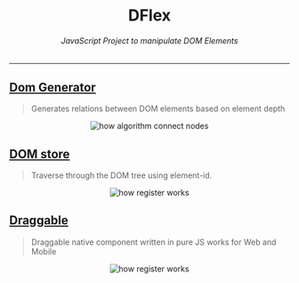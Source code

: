 <h1 align="center">
DFlex
</h1>

<h6 align="center">
JavaScript Project to manipulate DOM Elements
</h6>

<hr />

## [Dom Generator](https://github.com/jalal246/dflex/tree/master/packages/dom-gen)

> Generates relations between DOM elements based on element depth

<p align="center">
 <img src="https://raw.githubusercontent.com/jalal246/dflex/master/packages/dom-gen/img/connect.png" alt="how algorithm connect nodes"/>
</p>

## [DOM store](https://github.com/jalal246/dflex/tree/master/packages/store)

> Traverse through the DOM tree using element-id.

<p align="center">
 <img src="https://raw.githubusercontent.com/jalal246/dflex/master/packages/store/img/store-registry.png" alt="how register works"/>
</p>

## [Draggable](https://github.com/jalal246/dflex/tree/master/packages/draggable)

> Draggable native component written in pure JS works for Web and Mobile

<p align="center">
 <img src="https://raw.githubusercontent.com/jalal246/dflex/master/packages/draggable/img/draggable.gif" alt="how register works"/>
</p>
